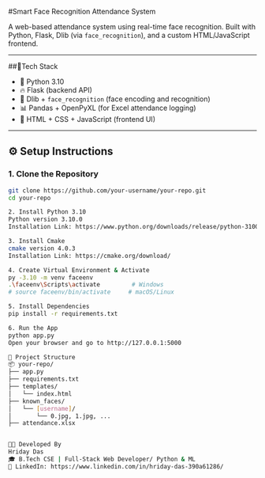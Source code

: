 #Smart Face Recognition Attendance System

A web-based attendance system using real-time face recognition. Built with Python, Flask, Dlib (via `face_recognition`), and a custom HTML/JavaScript frontend.

---

##🚀Tech Stack

- 🐍 Python 3.10  
- 🔥 Flask (backend API)  
- 🧠 Dlib + `face_recognition` (face encoding and recognition)  
- 📊 Pandas + OpenPyXL (for Excel attendance logging)  
- 🎨 HTML + CSS + JavaScript (frontend UI)

---

## ⚙️ Setup Instructions

### 1. Clone the Repository

```bash
git clone https://github.com/your-username/your-repo.git
cd your-repo

2. Install Python 3.10
Python version 3.10.0
Installation Link: https://www.python.org/downloads/release/python-3100/

3. Install Cmake
cmake version 4.0.3
Installation Link: https://cmake.org/download/

4. Create Virtual Environment & Activate
py -3.10 -m venv faceenv
.\faceenv\Scripts\activate         # Windows
# source faceenv/bin/activate     # macOS/Linux

5. Install Dependencies
pip install -r requirements.txt

6. Run the App
python app.py
Open your browser and go to http://127.0.0.1:5000

📁 Project Structure
📦 your-repo/
├── app.py
├── requirements.txt
├── templates/
│   └── index.html
├── known_faces/
│   └── [username]/
│       └── 0.jpg, 1.jpg, ...
├── attendance.xlsx


🧑‍💻 Developed By
Hriday Das
🎓 B.Tech CSE | Full-Stack Web Developer/ Python & ML
🔗 LinkedIn: https://www.linkedin.com/in/hriday-das-390a61286/

